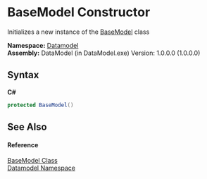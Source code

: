 # BaseModel Constructor 
 

Initializes a new instance of the <a href="4dd8c2e5-2def-208c-c36a-25c6577b34e3">BaseModel</a> class

**Namespace:**&nbsp;<a href="a489f29d-64b3-9193-8c03-5c66a32a78aa">Datamodel</a><br />**Assembly:**&nbsp;DataModel (in DataModel.exe) Version: 1.0.0.0 (1.0.0.0)

## Syntax

**C#**<br />
``` C#
protected BaseModel()
```


## See Also


#### Reference
<a href="4dd8c2e5-2def-208c-c36a-25c6577b34e3">BaseModel Class</a><br /><a href="a489f29d-64b3-9193-8c03-5c66a32a78aa">Datamodel Namespace</a><br />